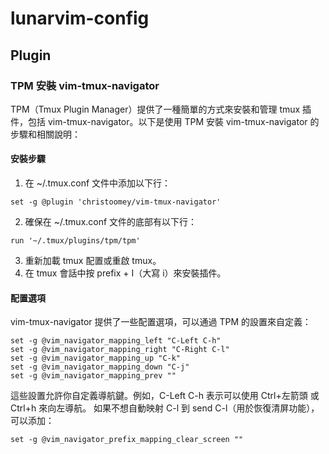 # lunarvim-config

## Plugin
### TPM 安裝 vim-tmux-navigator
TPM（Tmux Plugin Manager）提供了一種簡單的方式來安裝和管理 tmux 插件，包括 vim-tmux-navigator。以下是使用 TPM 安裝 vim-tmux-navigator 的步驟和相關說明：
#### 安裝步驟
1. 在 ~/.tmux.conf 文件中添加以下行：
```
set -g @plugin 'christoomey/vim-tmux-navigator'
```
2. 確保在 ~/.tmux.conf 文件的底部有以下行：
```
run '~/.tmux/plugins/tpm/tpm'
```
3. 重新加載 tmux 配置或重啟 tmux。
4. 在 tmux 會話中按 prefix + I（大寫 i）來安裝插件。
#### 配置選項
vim-tmux-navigator 提供了一些配置選項，可以通過 TPM 的設置來自定義：
```
set -g @vim_navigator_mapping_left "C-Left C-h"
set -g @vim_navigator_mapping_right "C-Right C-l"
set -g @vim_navigator_mapping_up "C-k"
set -g @vim_navigator_mapping_down "C-j"
set -g @vim_navigator_mapping_prev ""
```
這些設置允許你自定義導航鍵。例如，C-Left C-h 表示可以使用 Ctrl+左箭頭 或 Ctrl+h 來向左導航。
如果不想自動映射 <prefix> C-l 到 send C-l（用於恢復清屏功能），可以添加：
```
set -g @vim_navigator_prefix_mapping_clear_screen ""
```
